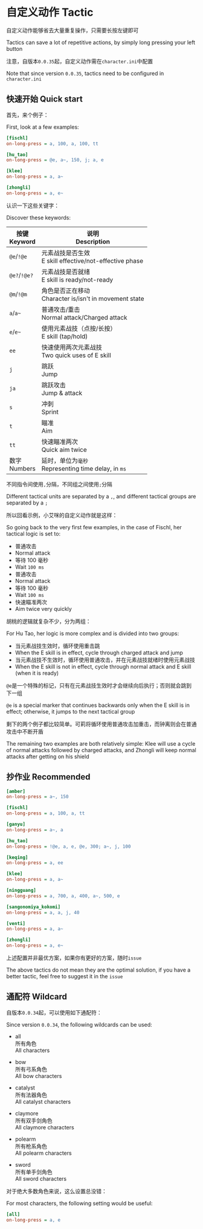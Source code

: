 # 自定义动作 Tactic

自定义动作能够省去大量重复操作，只需要长按左键即可

Tactics can save a lot of repetitive actions, by simply long pressing your left button

注意，自版本`0.0.35`起，自定义动作需在`character.ini`中配置

Note that since version `0.0.35`, tactics need to be configured in `character.ini`

## 快速开始 Quick start

首先，来个例子：

First, look at a few examples:

```ini
[fischl]
on-long-press = a, 100, a, 100, tt

[hu_tao]
on-long-press = @e, a~, 150, j; a, e

[klee]
on-long-press = a, a~

[zhongli]
on-long-press = a, e~
```

认识一下这些关键字：

Discover these keywords:

| 按键<br>Keyword | 说明<br>Description                                       |
| --------------- | --------------------------------------------------------- |
| `@e`/`!@e`      | 元素战技是否生效<br>E skill effective/not-effective phase |
| `@e?`/`!@e?`    | 元素战技是否就绪<br>E skill is ready/not-ready            |
| `@m`/`!@m`      | 角色是否正在移动<br>Character is/isn't in movement state  |
| `a`/`a~`        | 普通攻击/重击<br>Normal attack/Charged attack             |
| `e`/`e~`        | 使用元素战技（点按/长按）<br>E skill (tap/hold)           |
| `ee`            | 快速使用两次元素战技<br>Two quick uses of E skill         |
| `j`             | 跳跃<br>Jump                                              |
| `ja`            | 跳跃攻击<br>Jump & attack                                 |
| `s`             | 冲刺<br>Sprint                                            |
| `t`             | 瞄准<br>Aim                                               |
| `tt`            | 快速瞄准两次<br>Quick aim twice                           |
| 数字<br>Numbers | 延时，单位为`毫秒`<br>Representing time delay, in `ms`    |

不同指令间使用`,`分隔，不同组之间使用`;`分隔

Different tactical units are separated by a `,`, and different tactical groups are separated by a `;`

所以回看示例，小艾咪的自定义动作就是这样：

So going back to the very first few examples, in the case of Fischl, her tactical logic is set to:

- 普通攻击
- Normal attack
- 等待 100 毫秒
- Wait `100 ms`
- 普通攻击
- Normal attack
- 等待 100 毫秒
- Wait `100 ms`
- 快速瞄准两次
- Aim twice very quickly

胡桃的逻辑就复杂不少，分为两组：

For Hu Tao, her logic is more complex and is divided into two groups:

- 当元素战技生效时，循环使用重击跳
- When the E skill is in effect, cycle through charged attack and jump
- 当元素战技不生效时，循环使用普通攻击，并在元素战技就绪时使用元素战技
- When the E skill is not in effect, cycle through normal attack and E skill (when it is ready)

`@e`是一个特殊的标记，只有在元素战技生效时才会继续向后执行；否则就会跳到下一组

`@e` is a special marker that continues backwards only when the E skill is in effect; otherwise, it jumps to the next tactical group

剩下的两个例子都比较简单。可莉将循环使用普通攻击加重击，而钟离则会在普通攻击中不断开盾

The remaining two examples are both relatively simple: Klee will use a cycle of normal attacks followed by charged attacks, and Zhongli will keep normal attacks after getting on his shield

## 抄作业 Recommended

```ini
[amber]
on-long-press = a~, 150

[fischl]
on-long-press = a, 100, a, tt

[ganyu]
on-long-press = a~, a

[hu_tao]
on-long-press = !@e, a, e, @e, 300; a~, j, 100

[keqing]
on-long-press = a, ee

[klee]
on-long-press = a, a~

[ningguang]
on-long-press = a, 700, a, 400, a~, 500, e

[sangonomiya_kokomi]
on-long-press = a, a, j, 40

[venti]
on-long-press = a, a~

[zhongli]
on-long-press = a, e~
```

上述配置并非最优方案，如果你有更好的方案，随时`issue`

The above tactics do not mean they are the optimal solution, if you have a better tactic, feel free to suggest it in the `issue`

## 通配符 Wildcard

自版本`0.0.34`起，可以使用如下通配符：

Since version `0.0.34`, the following wildcards can be used:

- all
  <br>所有角色
  <br>All characters

- bow
  <br>所有弓系角色
  <br>All bow characters

- catalyst
  <br>所有法器角色
  <br>All catalyst characters

- claymore
  <br>所有双手剑角色
  <br>All claymore characters

- polearm
  <br>所有枪系角色
  <br>All polearm characters

- sword
  <br>所有单手剑角色
  <br>All sword characters

对于绝大多数角色来说，这么设置总没错：

For most characters, the following setting would be useful:

```ini
[all]
on-long-press = a, e
```
